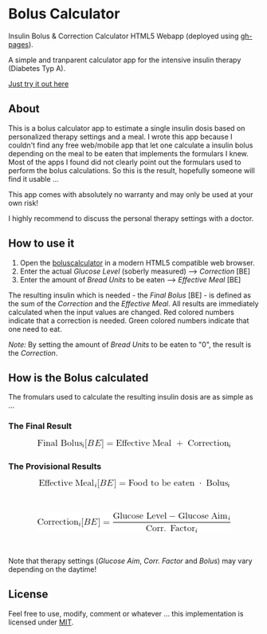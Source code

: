 # Bolus Calculator
Insulin Bolus & Correction Calculator HTML5 Webapp (deployed using [gh-pages](https://pages.github.com/)).

A simple and tranparent calculator app for the intensive insulin therapy (Diabetes Typ A).

[Just try it out here](http://maxkalb.github.io/boluscalculator/)

## About
This is a bolus calculator app to estimate a single insulin dosis based on personalized therapy settings and a meal. I wrote this app because I couldn't find any free web/mobile app that let one calculate a insulin bolus depending on the meal to be eaten that implements the formulars I knew. Most of the apps I found did not clearly point out the formulars used to perform the bolus calculations. So this is the result, hopefully someone will find it usable ... 

This app comes with absolutely no warranty and may only be used at your own risk!

I highly recommend to discuss the personal therapy settings with a doctor. 

## How to use it
1. Open the [boluscalculator](http://maxkalb.github.io/boluscalculator/) in a modern HTML5 compatible web browser.
2. Enter the actual _Glucose Level_ (soberly measured) --> _Correction_ [BE]
3. Enter the amount of _Bread Units_ to be eaten --> _Effective Meal_ [BE]

The resulting insulin which is needed - the _Final Bolus_ [BE] - is defined as the sum of the _Correction_ and the _Effective Meal_. All results are immediately calculated when the input values are changed. Red colored numbers indicate that a correction is needed. Green colored numbers indicate that one need to eat.

_Note:_ By setting the amount of _Bread Units_ to be eaten to "0", the result is the _Correction_.   

## How is the Bolus calculated
The fromulars used to calculate the resulting insulin dosis are as simple as ...

### The Final Result
<p align="center"><a href="" target="_blank"><img src="finalbolus.gif"/></a><br></p>

### The Provisional Results
<p align="center"><a href="" target="_blank"><img src="effmeal.gif"/></a></p><br>
<p align="center"><a href="" target="_blank"><img src="correction.gif"/></a></p><br>

Note that therapy settings (_Glucose Aim_, _Corr. Factor_ and _Bolus_) may vary depending on the daytime!

## License
Feel free to use, modify, comment or whatever ... this implementation is licensed under [MIT](https://github.com/maxkalb/boluscalculator/blob/master/LICENSE). 
    
    
